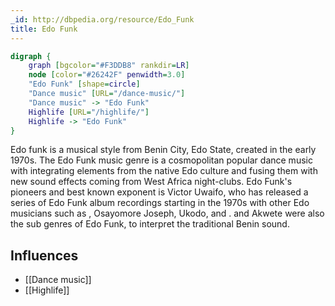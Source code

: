 ```yaml
---
_id: http://dbpedia.org/resource/Edo_Funk
title: Edo Funk
---
```


```dot
digraph {
	graph [bgcolor="#F3DDB8" rankdir=LR]
	node [color="#26242F" penwidth=3.0]
	"Edo Funk" [shape=circle]
	"Dance music" [URL="/dance-music/"]
	"Dance music" -> "Edo Funk"
	Highlife [URL="/highlife/"]
	Highlife -> "Edo Funk"
}
```

Edo funk is a musical style from Benin City, Edo State, created in the early 1970s. The Edo Funk music genre is a cosmopolitan popular dance music with integrating elements from the native Edo culture and fusing them with new sound effects coming from West Africa night-clubs. Edo Funk's pioneers and best known exponent is Victor Uwaifo, who has released a series of Edo Funk album recordings starting in the 1970s with other Edo musicians such as , Osayomore Joseph, Ukodo, and . and Akwete were also the sub genres of Edo Funk, to interpret the traditional Benin sound.

## Influences
- [[Dance music]]
- [[Highlife]]
